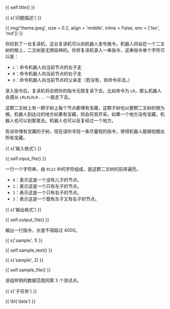 {{ self.title() }}

{{ s('问题描述') }}

{{ img('theme.jpeg', size = 0.2, align = 'middle', inline = False, env = ['tex', 'md']) }}

你捡到了一台复读机，这台复读机可以向机器人发号施令。机器人将站在一个二叉树的根上，二叉树是无限延伸的。你将复读机录入一串指令，这串指令单个字符可以是：

* `L`：命令机器人向当前节点的左子走
* `R`：命令机器人向当前节点的右子走
* `U`：命令机器人向当前节点的父亲走（若没有，则命令非法。）

录入指令后，复读机将会把你的指令无限复读下去。比如命令为 `LR`，那么机器人会遵从 `LRLRLRLR...` 一直走下去。

这颗二叉树上有一颗子树上每个节点都埋有宝藏，这颗子树也以整颗二叉树的根为根。机器人到达过的地方如果有宝藏，则会将其开采。如果一个地方没有宝藏，机器人也可以到那里去。机器人也可以反复经过一个地方。

告诉你埋有宝藏的子树，现在请你寻找一条尽量短的指令，使得机器人能够挖掘出所有宝藏。

{{ s('输入格式') }}

{{ self.input_file() }}

一行一个字符串，由 `0123` 中的字符组成，是这颗二叉树的前序遍历。

* `0`：表示这是一个没有儿子的节点。
* `1`：表示这是一个只有左子的节点。
* `2`：表示这是一个只有右子的节点。
* `3`：表示这是一个既有左子又有右子的节点。

{{ s('输出格式') }}

{{ self.output_file() }}

输出一行指令，长度不得超过 4000。

{{ s('sample', 1) }}

{{ self.sample_text() }}

{{ s('sample', 2) }}

{{ self.sample_file() }}

该组样例的数据范围同第 3 个测试点。

{{ s('子任务') }}

{{ tbl('data') }}
